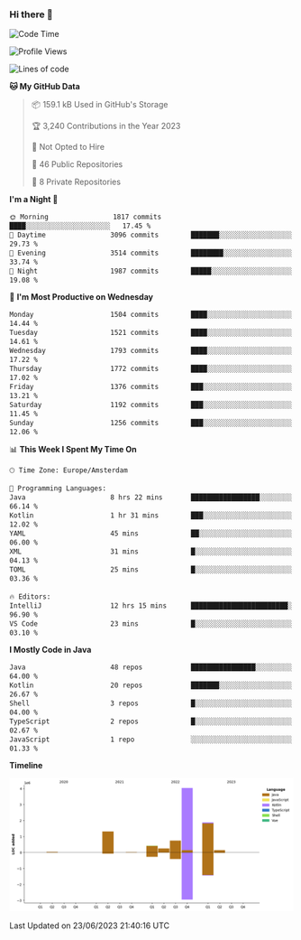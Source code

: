 ### Hi there 👋


<!--START_SECTION:waka-->
![Code Time](http://img.shields.io/badge/Code%20Time-3%2C262%20hrs%2051%20mins-blue)

![Profile Views](http://img.shields.io/badge/Profile%20Views-108-blue)

![Lines of code](https://img.shields.io/badge/From%20Hello%20World%20I%27ve%20Written-8.8%20million%20lines%20of%20code-blue)

**🐱 My GitHub Data** 

> 📦 159.1 kB Used in GitHub's Storage 
 > 
> 🏆 3,240 Contributions in the Year 2023
 > 
> 🚫 Not Opted to Hire
 > 
> 📜 46 Public Repositories 
 > 
> 🔑 8 Private Repositories 
 > 
**I'm a Night 🦉** 

```text
🌞 Morning                1817 commits        ████░░░░░░░░░░░░░░░░░░░░░   17.45 % 
🌆 Daytime                3096 commits        ███████░░░░░░░░░░░░░░░░░░   29.73 % 
🌃 Evening                3514 commits        ████████░░░░░░░░░░░░░░░░░   33.74 % 
🌙 Night                  1987 commits        █████░░░░░░░░░░░░░░░░░░░░   19.08 % 
```
📅 **I'm Most Productive on Wednesday** 

```text
Monday                   1504 commits        ████░░░░░░░░░░░░░░░░░░░░░   14.44 % 
Tuesday                  1521 commits        ████░░░░░░░░░░░░░░░░░░░░░   14.61 % 
Wednesday                1793 commits        ████░░░░░░░░░░░░░░░░░░░░░   17.22 % 
Thursday                 1772 commits        ████░░░░░░░░░░░░░░░░░░░░░   17.02 % 
Friday                   1376 commits        ███░░░░░░░░░░░░░░░░░░░░░░   13.21 % 
Saturday                 1192 commits        ███░░░░░░░░░░░░░░░░░░░░░░   11.45 % 
Sunday                   1256 commits        ███░░░░░░░░░░░░░░░░░░░░░░   12.06 % 
```


📊 **This Week I Spent My Time On** 

```text
🕑︎ Time Zone: Europe/Amsterdam

💬 Programming Languages: 
Java                     8 hrs 22 mins       █████████████████░░░░░░░░   66.14 % 
Kotlin                   1 hr 31 mins        ███░░░░░░░░░░░░░░░░░░░░░░   12.02 % 
YAML                     45 mins             ██░░░░░░░░░░░░░░░░░░░░░░░   06.00 % 
XML                      31 mins             █░░░░░░░░░░░░░░░░░░░░░░░░   04.13 % 
TOML                     25 mins             █░░░░░░░░░░░░░░░░░░░░░░░░   03.36 % 

🔥 Editors: 
IntelliJ                 12 hrs 15 mins      ████████████████████████░   96.90 % 
VS Code                  23 mins             █░░░░░░░░░░░░░░░░░░░░░░░░   03.10 % 
```

**I Mostly Code in Java** 

```text
Java                     48 repos            ████████████████░░░░░░░░░   64.00 % 
Kotlin                   20 repos            ███████░░░░░░░░░░░░░░░░░░   26.67 % 
Shell                    3 repos             █░░░░░░░░░░░░░░░░░░░░░░░░   04.00 % 
TypeScript               2 repos             █░░░░░░░░░░░░░░░░░░░░░░░░   02.67 % 
JavaScript               1 repo              ░░░░░░░░░░░░░░░░░░░░░░░░░   01.33 % 
```



**Timeline**

![Lines of Code chart](https://raw.githubusercontent.com/powercasgamer/powercasgamer/master/assets/bar_graph.png)


 Last Updated on 23/06/2023 21:40:16 UTC
<!--END_SECTION:waka-->
